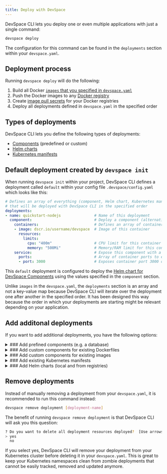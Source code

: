 ```yaml
---
title: Deploy with DevSpace
---
```


DevSpace CLI lets you deploy one or even multiple applications with just a single command:
```bash
devspace deploy
```
The configuration for this command can be found in the `deployments` section within your `devspace.yaml`.

## Deployment process
Running `devspace deploy` will do the following:
1. Build all Docker [`images` that you specified in `devspace.yaml`](/docs/image-building/configuration)
2. Push the Docker images to any [Docker registry](/docs/image-building/authentication)
3. Create [image pull secrets](/docs/image-building/pull-secrets) for your Docker registries
4. Deploy all deployments defined in `devspace.yaml` in the specified order

## Types of deployments
DevSpace CLI lets you define the following types of deployments:
- [Components](/docs/deployment/components/what-are-components) (predefined or custom)
- [Helm charts](/docs/deployment/helm-charts/what-are-helm-charts)
- [Kubernetes manifests](/docs/deployment/kubernetes-manifests/what-are-manifests)

## Default deployment created by `devspace init`
When running `devspace init` within your project, DevSpace CLI defines a deployment called `default` within your config file `.devspace/config.yaml` which looks like this:
```yaml
# Defines an array of everything (component, Helm chart, Kubernetes maninfests) 
# that will be deployed with DevSpace CLI in the specified order
deployments:
- name: quickstart-nodejs               # Name of this deployment
  component:                            # Deploy a component (alternatives: helm, kubectl)
    containers:                         # Defines an array of containers that run in the same pods started by this component
    - image: dscr.io/username/devspace  # Image of this container
      resources:
        limits:
          cpu: "400m"                   # CPU limit for this container
          memory: "500Mi"               # Memory/RAM limit for this container
    service:                            # Expose this component with a Kubernetes service
      ports:                            # Array of container ports to expose through the service
      - port: 3000                      # Exposes container port 3000 on service port 3000
```
This `default` deployment is configured to deploy the [Helm chart for DevSpace Components](/docs/deployment/components/what-are-components) using the values specified in the `component` section.

Unlike `images` in the `devspace.yaml`, the `deployments` section is an array and not a key-value map because DevSpace CLI will iterate over the deployment one after another in the specified order. It has been designed this way because the order in which your deployments are starting might be relevant depending on your application.

## Add additonal deployments
If you want to add additional deployments, you have the following options:

<details>
<summary>
### Add prefined components (e.g. a database)
</summary>
Run the following command to add a predefined component to your deployments:
```bash
devspace add deployment [deployment-name] --component=[component-name]
```
Example: `devspace add deployment database --component=mysql`

#### List of predefined components
DevSpace CLI provides the following predefined components:
- mariadb
- mongodb
- mysql
- postgres
- redis
</details>


<details>
<summary>
### Add custom components for existing Dockerfiles
</summary>
Run one of the following commands to add a custom component to your deployments based on an existing Dockerfile:
```bash
devspace add deployment [deployment-name] --dockerfile=""
devspace add deployment [deployment-name] --dockerfile="" --image="my-registry.tld/[username]/[image]"
```
The difference between the first command and the second one is that the second one specifically defines where the Docker image should be pushed to after building the Dockerfile. In the first command, DevSpace CLI would assume that you want to use the [DevSpace Container Registry](/docs/cloud/images/dscr-io) provided by DevSpace Cloud.

> If you are using a private Docker registry, make sure to [login to this registry](/docs/image-building/authentication).

</details>

<details>
<summary>
### Add custom components for existing images
</summary>
If you want to use a Docker image from Docker Hub or any other registry, you can add a custom component to your deployments using this command:
```bash
devspace add deployment [deployment-name] --image="my-registry.tld/my-username/image"
```
Example using Docker Hub: `devspace add deployment database --image="mysql"`

> If you are using a private Docker registry, make sure to [login to this registry](/docs/image-building/authentication).

</details>

<details>
<summary>
### Add existing Kubernetes manifests
</summary>
```bash
devspace add deployment [deployment-name] --manifests="./path/to/your/manifests/**"
```
If you want to add existing Kubernetes manifests as deployments, you can do so by specifying a glob pattern for the `--manifests` flag as sown above. 

You can use [globtester.com](http://www.globtester.com/#p=eJzT0y9ILMnQL8nXr8wvLdLPTczLTEstLinW19ICAIcMCZc%3D&r=eJyVzMENgCAMAMBVDAPQBSq7VKiRhAKhlYTt9e3PAe4w5bnFQqq7E7J4ueChk11gDVa7BwjVfLKaQuJe2hKu5hdJwWMEhNcH%2FJEoj5kjf4YH8%2BAw7w%3D%3D&) to verify that your pattern matches the relative paths to your manifests. Paths should be relative to the root directory of your project which also contains your `devspace.yaml`.
</details>

<details>
<summary>
### Add Helm charts (local and from registries)
</summary>

#### Add a local Helm chart
If you built your own Helm chart and it is located inside your project directory, you can simply add it as a deployment using the following command:
```bash
devspace add deployment [deployment-name] --chart="./path/to/my/chart"
```

#### Add a Helm chart from a Helm repository
If you want to deploy a Helm chart from a chart repository, you can simply add it as shown in this example:
```bash
devspace add deployment [deployment-name] --chart="stable/mysql"
```
You can replace `stable` with the name of your Helm chart repository, if it already exists on your local computer. If you want to use a chart from a chart repository that you have not used yet, you can also specify the repository URL:
```bash
devspace add deployment [deployment-name] --chart="chart-name" --chart-repo="https://my-chart-repository.tld"
```
> Use the `--chart-version` flag to specifiy the char version that you want to deploy.
</details>


## Remove deployments
Instead of manually removing a deployment from your `devspace.yaml`, it is recommended to run this command instead:
```bash
devspace remove deployment [deployment-name]
```

The benefit of running `devspace remove deployment` is that DevSpace CLI will ask you this question:
```bash
? Do you want to delete all deployment resources deployed?  [Use arrows to move, type to filter]
> yes
  no
```

If you select yes, DevSpace CLI will remove your deployment from your Kubernetes cluster before deleting it in your `devspace.yaml`. This is great to keep your Kubernetes namespaces clean from zombie deployments that cannot be easily tracked, removed and updated anymore.
